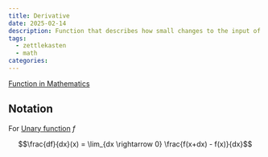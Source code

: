 ```yaml
---
title: Derivative
date: 2025-02-14
description: Function that describes how small changes to the input of the function impact it's output
tags:
  - zettlekasten
  - math
categories:
---
```


[Function in Mathematics](Function%20in%20Mathematics.md)

## Notation

For [Unary function](Unary%20function.md) $f$ 

$$\frac{df}{dx}(x) = \lim_{dx \rightarrow 0}  \frac{f(x+dx) - f(x)}{dx}$$
